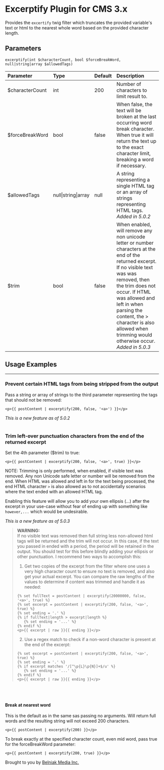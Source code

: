 # Excerptify Plugin for CMS 3.x

Provides the `excertify` twig filter which truncates the provided variable's text or html to the nearest whole word based on the provided character length.

Parameters
--
```
excerptify(int $characterCount, bool $forceBreakWord, null|string|array $allowedTags)
```
| Parameter       | Type                | Default | Description                                                                                                                                                                                                                                                                                                                 |
|:----------------|:--------------------|:--------|:----------------------------------------------------------------------------------------------------------------------------------------------------------------------------------------------------------------------------------------------------------------------------------------------------------------------------|
| $characterCount | int                 | 200     | Number of characters to limit result to.                                                                                                                                                                                                                                                                                    |
| $forceBreakWord | bool                | false   | When false, the text will be broken at the last occurring word break character. When true it will return the text up to the exact character limit, breaking a word if necessary.                                                                                                                                            |
| $allowedTags    | null\|string\|array | null    | A string representing a single HTML tag or an array of strings representing HTML tags. *Added in 5.0.2*                                                                                                                                                                                                                     |
| $trim           | bool                | false   | When enabled, will remove any non unicode letter or number characters at the end of the returned excerpt. If no visible text was was removed, then the trim does not occur. If HTML was allowed and left in when parsing the content, the > character is also allowed when trimming would otherwise occur. *Added in 5.0.3* |

## Usage Examples

---

### Prevent certain HTML tags from being stripped from the output

Pass a string or array of strings to the third parameter representing the tags that should not be removed:
```
<p>{{ postContent | excerptify(200, false, '<a>') }}</p>
```

*This is a new feature as of 5.0.2*
<br><br>

### Trim left-over punctuation characters from the end of the returned excerpt

Set the 4th parameter ($trim) to true:
```
<p>{{ postContent | excerptify(200, false, '<a>', true) }}</p>
```
NOTE: Trimming is only performed, when enabled, if visible text was removed. Any non Unicode safe letter or number will be removed from the end. When HTML was allowed and left in for the text being processed, the end HTML character `>` is also allowed as to not accidentally scenarios where the text ended with an allowed HTML tag.

Enabling this feature will allow you to add your own ellipsis (...) after the excerpt in your use-case without fear of ending up with something like `however,...` which would be undesirable.

*This is a new feature as of 5.0.3*

>**WARNING:**<br>If no visible text was removed then full string less non-allowed html tags will be returned and the trim will not occur. In this case, if the text you passed in ended with a period, the period will be retained in the output. You should test for this before blindly adding your ellipsis or other punctuation. I recommend two ways to accomplish this:
>
>1. Get two copies of the excerpt from the filter where one uses a very high character count to ensure no text is removed, and also get your actual excerpt. You can compare the raw lengths of the values to determine if content was trimmed and handle it as needed:
>```twig
>{% set fullText = postContent | excerptify(20000000, false, '<a>', true) %}
>{% set excerpt = postContent | excerptify(200, false, '<a>', true) %}
>{% set ending = '.' %}
>{% if fullText|length > excerpt|length %}
>    {% set ending = '...' %}
>{% endif %}
><p>{{ excerpt | raw }}{{ ending }}</p>
>```
>2. Use a regex match to check if a non-word character is present at the end of the excerpt:
>```twig
>{% set excerpt = postContent | excerptify(200, false, '<a>', true) %}
>{% set ending = '.' %}
>{% if excerpt matches '/[^\p{L}\p{N}]+$/u' %}
>    {% set ending = '...' %}
>{% endif %}
><p>{{ excerpt | raw }}{{ ending }}</p>
>```
<br><br>
#### Break at nearest word
This is the default as in the same sas passing no arguments. Will return full words and the resulting string will not exceed 200 characters.
```
<p>{{ postContent | excerptify(200) }}</p>
```

To break exactly at the specified character count, even mid word, pass true for the forceBreakWord parameter:
```
<p>{{ postContent | excerptify(200, true) }}</p>
``` 


Brought to you by [Belniak Media Inc.](http://www.belniakmedia.com)
